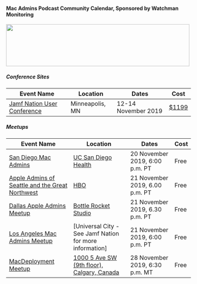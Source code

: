 #### Mac Admins Podcast Community Calendar, Sponsored by Watchman Monitoring

[<img src="https://podcast.macadmins.org/wp-content/uploads/2017/06/Watchman-Monitoring-logo-blue.png" alt="" width="500" height="115" />](https://www.watchmanmonitoring.com)

##### Conference Sites

| Event Name | Location | Dates | Cost |
|------------|----------|-------|------|
| [Jamf Nation User Conference](https://www.jamf.com/events/jamf-nation-user-conference/2019/) | Minneapolis, MN | 12-14 November 2019 | [$1199](https://www.cvent.com/events/jamf-nation-user-conference-2019/registration-7d9e9c5d913c4c38b847a10de4a84e25.aspx) |


##### Meetups

| Event Name | Location | Dates | Cost |
|------------|----------|-------|------|
| [San Diego Mac Admins](https://www.jamf.com/jamf-nation/events/user-groups/306/san-diego-macadmins) | [UC San Diego Health](https://goo.gl/maps/88NxcyfGWfjrkmTS6) | 20 November 2019, 6:00 p.m. PT | Free |
| [Apple Admins of Seattle and the Great Northwest](https://www.meetup.com/Seattle-Apple-Admins) | [HBO](https://www.hbo.com) | 21 November 2019, 6.00 p.m. PT | Free |
| [Dallas Apple Admins Meetup](https://www.eventbrite.com/e/dallas-apple-admin-meet-up-november-2019-tickets-80048969623) | [Bottle Rocket Studio](https://goo.gl/maps/hdTatL4qMPoPFYjk8) | 21 November 2019, 6.30 p.m. PT | Free |
| [Los Angeles Mac Admins Meetup](https://www.jamf.com/jamf-nation/events/user-groups/309/los-angeles-mac-admins-meet-up) | [Universal City - See Jamf Nation for more information] | 21 November 2019, 6:00 p.m. PT | Free |
| [MacDeployment Meetup](https://macdeployment.ca) | [1000 5 Ave SW (9th floor), Calgary, Canada](https://maps.apple.com/?address=1000%205%20Ave%20SW\,%20Calgary%20AB%20T2P%204T9\,%20Canada&ll=51.049261\,-114.083826&q=1000%205%20Ave%20SW) | 28 November 2019, 6:30 p.m. MT | Free |
